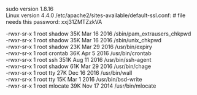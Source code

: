 sudo version 1.8.16  
Linux version 4.4.0
/etc/apache2/sites-available/default-ssl.conf:          #        file needs this password: xxj31ZMTZzkVA


-rwxr-sr-x 1 root shadow 35K Mar 16  2016 /sbin/pam_extrausers_chkpwd                                                                  
-rwxr-sr-x 1 root shadow 35K Mar 16  2016 /sbin/unix_chkpwd                                                                            
-rwxr-sr-x 1 root shadow 23K Mar 29  2016 /usr/bin/expiry                                                                              
-rwxr-sr-x 1 root crontab 36K Apr  5  2016 /usr/bin/crontab                                                                            
-rwxr-sr-x 1 root ssh 351K Aug 11  2016 /usr/bin/ssh-agent                                                                             
-rwxr-sr-x 1 root shadow 61K Mar 29  2016 /usr/bin/chage                                                                               
-rwxr-sr-x 1 root tty 27K Dec 16  2016 /usr/bin/wall                                                                                   
-rwxr-sr-x 1 root tty 15K Mar  1  2016 /usr/bin/bsd-write                                                                              
-rwxr-sr-x 1 root mlocate 39K Nov 17  2014 /usr/bin/mlocate  


